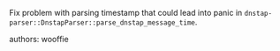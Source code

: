 Fix problem with parsing timestamp that could lead into panic in `dnstap-parser::DnstapParser::parse_dnstap_message_time`.

authors: wooffie
